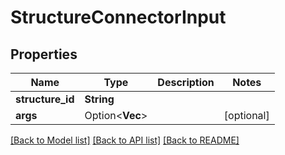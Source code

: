 # StructureConnectorInput

## Properties

Name | Type | Description | Notes
------------ | ------------- | ------------- | -------------
**structure_id** | **String** |  | 
**args** | Option<**Vec<String>**> |  | [optional]

[[Back to Model list]](../README.md#documentation-for-models) [[Back to API list]](../README.md#documentation-for-api-endpoints) [[Back to README]](../README.md)


